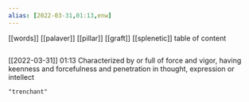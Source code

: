 ```yaml
---
alias: [2022-03-31,01:13,enw]
---
```

[[words]] [[palaver]] [[pillar]] [[graft]] [[splenetic]]
table of content
```toc
```

[[2022-03-31]] 01:13
Characterized by or full of force and vigor, having keenness and forcefulness and penetration in thought, expression or intellect

```query
"trenchant"
```